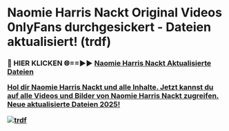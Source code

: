 # Naomie Harris Nackt Original Videos 0nlyFans durchgesickert - Dateien aktualisiert! (trdf)

<h3>🔴 HIER KLICKEN 🌐==►► <a href="https://tinyurl.com/h6vf6nb8" rel="nofollow">Naomie Harris Nackt Aktualisierte Dateien

Hol dir Naomie Harris Nackt und alle Inhalte. Jetzt kannst du auf alle Videos und Bilder von Naomie Harris Nackt zugreifen. Neue aktualisierte Dateien 2025!

[![trdf](https://i.imgur.com/sD4kR3V.gif)](https://tinyurl.com/h6vf6nb8)
